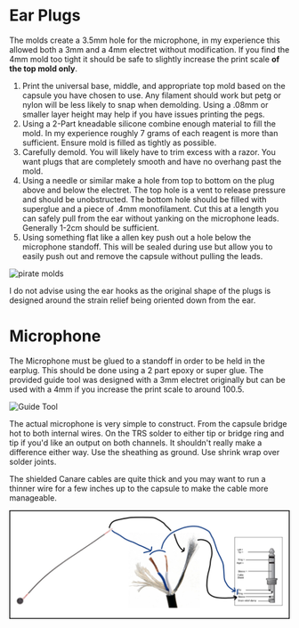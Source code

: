 # Ear Plugs

The molds create a 3.5mm hole for the microphone, in my experience this allowed both a 3mm and a 4mm electret without modification. If you find the 4mm mold too tight it should be safe to slightly increase the print scale **of the top mold only**. 

1. Print the universal base, middle, and appropriate top mold based on the capsule you have chosen to use. Any filament should work but petg or nylon will be less likely to snap when demolding. Using a .08mm or smaller layer height may help if you have issues printing the pegs. 
2. Using a 2-Part kneadable silicone combine enough material to fill the mold. In my experience roughly 7 grams of each reagent is more than sufficient. Ensure mold is filled as tightly as possible. 
3. Carefully demold. You will likely have to trim excess with a razor. You want plugs that are completely smooth and have no overhang past the mold.  
4. Using a needle or similar make a hole from top to bottom on the plug above and below the electret. The top hole is a vent to release pressure and should be unobstructed. The bottom hole should be filled with superglue and a piece of .4mm monofilament. Cut this at a length you can safely pull from the ear without yanking on the microphone leads. Generally 1-2cm should be sufficient.
5. Using something flat like a allen key push out a hole below the microphone standoff. This will be sealed during use but allow you to easily push out and remove the capsule without pulling the leads.

![pirate molds](Images/plug_construction.png)

I do not advise using the ear hooks as the original shape of the plugs is designed around the strain relief being oriented down from the ear. 

# Microphone
The Microphone must be glued to a standoff in order to be held in the earplug. This should be done using a 2 part epoxy or super glue. The provided guide tool was designed with a 3mm electret originally but can be used with a 4mm if you increase the print scale to around 100.5. 

![Guide Tool](Images/STEP_BY_STEP/GuideToolCombined.png)

The actual microphone is very simple to construct. From the capsule bridge hot to both internal wires. On the TRS solder to either tip or bridge ring and tip if you'd like an output on both channels. It shouldn't really make a difference either way. Use the sheathing as ground. Use shrink wrap over solder joints.  

The shielded Canare cables are quite thick and you may want to run a thinner wire for a few inches up to the capsule to make the cable more manageable. 

![wiring](Images/STEP_BY_STEP/Mic_Construction.png)
